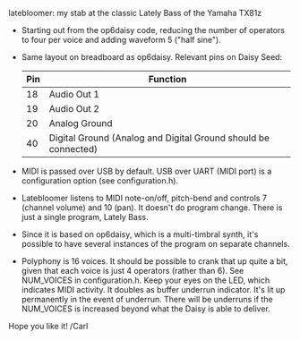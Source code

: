 latebloomer: my stab at the classic Lately Bass of the Yamaha TX81z

* Starting out from the op6daisy code, reducing the number of operators to
  four per voice and adding waveform 5 ("half sine").
  
* Same layout on breadboard as op6daisy. Relevant pins on Daisy Seed:

  | Pin | Function |
  | --- | ---------------------------------------- |
  |  18 | Audio Out 1 |
  |  19 | Audio Out 2 |
  |  20 | Analog Ground |
  |  40 | Digital Ground (Analog and Digital Ground should be connected) |
  
* MIDI is passed over USB by default. USB over UART (MIDI port) is a
  configuration option (see configuration.h).
  
* Latebloomer listens to MIDI note-on/off, pitch-bend and controls 7
  (channel volume) and 10 (pan). It doesn't do program change. There is just
  a single program, Lately Bass. 

* Since it is based on op6daisy, which is a multi-timbral synth, it's possible
  to have several instances of the program on separate channels.

* Polyphony is 16 voices. It should be possible to crank that up quite a bit,
  given that each voice is just 4 operators (rather than 6). See NUM_VOICES
  in configuration.h. Keep your eyes on the LED, which indicates MIDI activity.
  It doubles as buffer underrun indicator. It's lit up permanently in the
  event of underrun. There will be underruns if the NUM_VOICES is increased
  beyond what the Daisy is able to deliver.
  
Hope you like it!
/Carl
